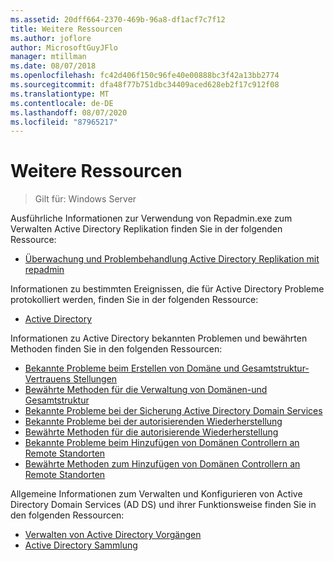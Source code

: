 ```yaml
---
ms.assetid: 20dff664-2370-469b-96a8-df1acf7c7f12
title: Weitere Ressourcen
ms.author: joflore
author: MicrosoftGuyJFlo
manager: mtillman
ms.date: 08/07/2018
ms.openlocfilehash: fc42d406f150c96fe40e00888bc3f42a13bb2774
ms.sourcegitcommit: dfa48f77b751dbc34409aced628eb2f17c912f08
ms.translationtype: MT
ms.contentlocale: de-DE
ms.lasthandoff: 08/07/2020
ms.locfileid: "87965217"
---
```

# <a name="additional-resources"></a>Weitere Ressourcen

>Gilt für: Windows Server

Ausführliche Informationen zur Verwendung von Repadmin.exe zum Verwalten Active Directory Replikation finden Sie in der folgenden Ressource:

- [Überwachung und Problembehandlung Active Directory Replikation mit repadmin](https://go.microsoft.com/fwlink/?LinkId=122830)

Informationen zu bestimmten Ereignissen, die für Active Directory Probleme protokolliert werden, finden Sie in der folgenden Ressource:

- [Active Directory](https://go.microsoft.com/fwlink/?LinkId=122877)

Informationen zu Active Directory bekannten Problemen und bewährten Methoden finden Sie in den folgenden Ressourcen:

- [Bekannte Probleme beim Erstellen von Domäne und Gesamtstruktur-Vertrauens Stellungen](https://go.microsoft.com/fwlink/?LinkId=128784)
- [Bewährte Methoden für die Verwaltung von Domänen-und Gesamtstruktur](https://go.microsoft.com/fwlink/?LinkId=128785)
- [Bekannte Probleme bei der Sicherung Active Directory Domain Services](https://go.microsoft.com/fwlink/?LinkId=128793)
- [Bekannte Probleme bei der autorisierenden Wiederherstellung](https://go.microsoft.com/fwlink/?LinkId=128788)
- [Bewährte Methoden für die autorisierende Wiederherstellung](https://go.microsoft.com/fwlink/?LinkId=128791)
- [Bekannte Probleme beim Hinzufügen von Domänen Controllern an Remote Standorten](https://go.microsoft.com/fwlink/?LinkId=128794)
- [Bewährte Methoden zum Hinzufügen von Domänen Controllern an Remote Standorten](https://go.microsoft.com/fwlink/?LinkId=128796)

Allgemeine Informationen zum Verwalten und Konfigurieren von Active Directory Domain Services (AD DS) und ihrer Funktionsweise finden Sie in den folgenden Ressourcen:

- [Verwalten von Active Directory Vorgängen](https://go.microsoft.com/fwlink/?LinkId=128798)
- [Active Directory Sammlung](https://go.microsoft.com/fwlink/?LinkId=34157)